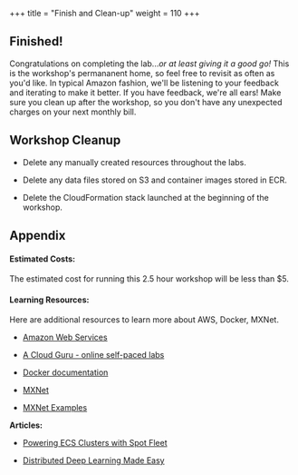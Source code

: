 +++
title = "Finish and Clean-up"
weight = 110
+++

## Finished!

Congratulations on completing the lab...*or at least giving it a good go!* This is the workshop's permananent home, so feel free to revisit as often as you'd like. In typical Amazon fashion, we'll be listening to your feedback and iterating to make it better. If you have feedback, we're all ears! Make sure you clean up after the workshop, so you don't have any unexpected charges on your next monthly bill.


## Workshop Cleanup

*  Delete any manually created resources throughout the labs.

*  Delete any data files stored on S3 and container images stored in ECR.

*  Delete the CloudFormation stack launched at the beginning of the workshop.


## Appendix

#### Estimated Costs:

The estimated cost for running this 2.5 hour workshop will be less than $5.

#### Learning Resources:

Here are additional resources to learn more about AWS, Docker, MXNet.

* [Amazon Web Services](https://aws.amazon.com/)

* [A Cloud Guru - online self-paced labs](https://acloud.guru/courses)

* [Docker documentation](https://docs.docker.com/)

* [MXNet](http://mxnet.io/)

* [MXNet Examples](http://mxnet.io/tutorials/index.html)

**Articles:**

* [Powering ECS Clusters with Spot Fleet](https://aws.amazon.com/blogs/compute/powering-your-amazon-ecs-clusters-with-spot-fleet/)

* [Distributed Deep Learning Made Easy](https://aws.amazon.com/blogs/compute/distributed-deep-learning-made-easy/)



